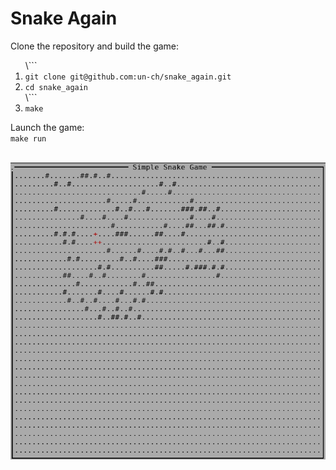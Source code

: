 # Snake Again
Clone the repository and build the game:<br>
<ol>
\```
<li><code>git clone git@github.com:un-ch/snake_again.git</code></li>
<li><code>cd snake_again</code></li>
\```
<li><code>make</code></li>
</ol>
Launch the game:<br>
<code>make run</code></li><br>
<br/>

![example](https://github.com/un-ch/another_snake_game/blob/main_loop_refactoring/screenshot.png)
